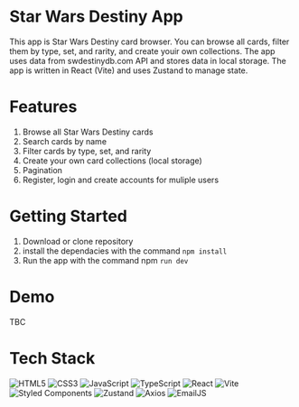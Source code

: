 # Star Wars Destiny App

This app is Star Wars Destiny card browser. You can browse all cards, filter them by type, set, and rarity, and create youir own collections. The app uses data from swdestinydb.com API and stores data in local storage. The app is written in React (Vite) and uses Zustand to manage state.

# Features

1. Browse all Star Wars Destiny cards
2. Search cards by name
3. Filter cards by type, set, and rarity
4. Create your own card collections (local storage)
5. Pagination
6. Register, login and create accounts for muliple users

# Getting Started

1. Download or clone repository
2. install the dependacies with the command `npm install`
3. Run the app with the command npm `run dev`

# Demo

TBC

# Tech Stack

![HTML5](https://img.shields.io/badge/html5-%23E34F26.svg?style=for-the-badge&logo=html5&logoColor=white)
![CSS3](https://img.shields.io/badge/css3-%231572B6.svg?style=for-the-badge&logo=css3&logoColor=white)
![JavaScript](https://img.shields.io/badge/javascript-%23323330.svg?style=for-the-badge&logo=javascript&logoColor=%23F7DF1E)
![TypeScript](https://img.shields.io/badge/TypeScript-007ACC?style=for-the-badge&logo=typescript&logoColor=white)
![React](https://img.shields.io/badge/react-%2320232a.svg?style=for-the-badge&logo=react&logoColor=%2361DAFB)
![Vite](https://img.shields.io/badge/vite-%23646CFF.svg?style=for-the-badge&logo=vite&logoColor=white)
![Styled Components](https://img.shields.io/badge/styled--components-DB7093?style=for-the-badge&logo=styled-components&logoColor=white)
![Zustand](https://img.shields.io/badge/Zustand-green?style=for-the-badge)
![Axios](https://img.shields.io/badge/Axios-gray?style=for-the-badge)
![EmailJS](https://img.shields.io/badge/EmailJS-red?style=for-the-badge)
